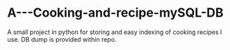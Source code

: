 # A---Cooking-and-recipe-mySQL-DB
A small project in python for storing and easy indexing of cooking recipes I use. DB dump is provided within repo.
